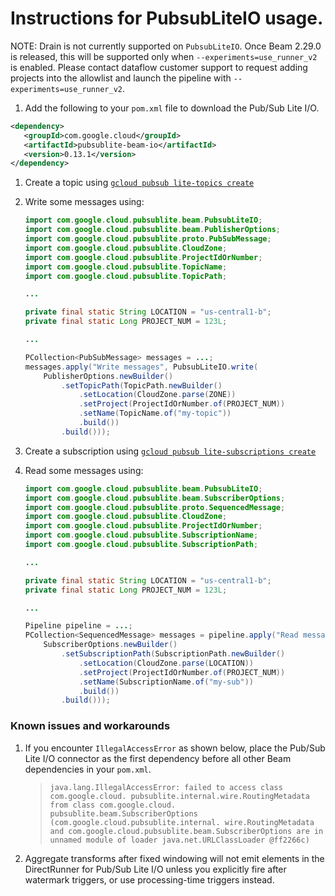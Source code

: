 # Instructions for PubsubLiteIO usage.

NOTE: Drain is not currently supported on `PubsubLiteIO`. Once Beam 2.29.0 is released, this will be supported
only when `--experiments=use_runner_v2` is enabled. Please contact dataflow customer support to request adding projects
into the allowlist and launch the pipeline with `--experiments=use_runner_v2`.

1. Add the following to your `pom.xml` file to download the Pub/Sub Lite I/O.
```xml
<dependency>
   <groupId>com.google.cloud</groupId>
   <artifactId>pubsublite-beam-io</artifactId>
   <version>0.13.1</version>
</dependency>
```
1. Create a topic using [`gcloud pubsub lite-topics create`](https://cloud.google.com/sdk/gcloud/reference/pubsub/lite-topics/create)
1. Write some messages using:

    ```java
    import com.google.cloud.pubsublite.beam.PubsubLiteIO;
    import com.google.cloud.pubsublite.beam.PublisherOptions;
    import com.google.cloud.pubsublite.proto.PubSubMessage;
    import com.google.cloud.pubsublite.CloudZone;
    import com.google.cloud.pubsublite.ProjectIdOrNumber;
    import com.google.cloud.pubsublite.TopicName;
    import com.google.cloud.pubsublite.TopicPath;
    
    ...
    
    private final static String LOCATION = "us-central1-b";
    private final static Long PROJECT_NUM = 123L;
    
    ...
    
    PCollection<PubSubMessage> messages = ...;
    messages.apply("Write messages", PubsubLiteIO.write(
        PublisherOptions.newBuilder()
            .setTopicPath(TopicPath.newBuilder()
                .setLocation(CloudZone.parse(ZONE))
                .setProject(ProjectIdOrNumber.of(PROJECT_NUM))
                .setName(TopicName.of("my-topic"))
                .build())
            .build()));
    ```
1. Create a subscription using [`gcloud pubsub lite-subscriptions create`](https://cloud.google.com/sdk/gcloud/reference/pubsub/subscriptions/create)
1. Read some messages using:

    ```java
    import com.google.cloud.pubsublite.beam.PubsubLiteIO;
    import com.google.cloud.pubsublite.beam.SubscriberOptions;
    import com.google.cloud.pubsublite.proto.SequencedMessage;
    import com.google.cloud.pubsublite.CloudZone;
    import com.google.cloud.pubsublite.ProjectIdOrNumber;
    import com.google.cloud.pubsublite.SubscriptionName;
    import com.google.cloud.pubsublite.SubscriptionPath;
    
    ...
    
    private final static String LOCATION = "us-central1-b";
    private final static Long PROJECT_NUM = 123L;
    
    ...
    
    Pipeline pipeline = ...;
    PCollection<SequencedMessage> messages = pipeline.apply("Read messages", PubsubLiteIO.read(
        SubscriberOptions.newBuilder()
            .setSubscriptionPath(SubscriptionPath.newBuilder()
                .setLocation(CloudZone.parse(LOCATION))
                .setProject(ProjectIdOrNumber.of(PROJECT_NUM))
                .setName(SubscriptionName.of("my-sub"))
                .build())
            .build()));
    ```

### Known issues and workarounds
1. If you encounter `IllegalAccessError` as shown below, place the Pub/Sub Lite
 I/O connector as the first dependency before all other Beam dependencies in
  your `pom.xml`.

    >`java.lang.IllegalAccessError: failed to access class com.google.cloud.
    pubsublite.internal.wire.RoutingMetadata from class com.google.cloud.
    pubsublite.beam.SubscriberOptions (com.google.cloud.pubsublite.internal.
    wire.RoutingMetadata and com.google.cloud.pubsublite.beam.SubscriberOptions
    are in unnamed module of loader java.net.URLClassLoader @ff2266c)`

1. Aggregate transforms after fixed windowing will not emit elements in the
DirectRunner for Pub/Sub Lite I/O unless you explicitly fire after watermark
triggers, or use processing-time triggers instead.